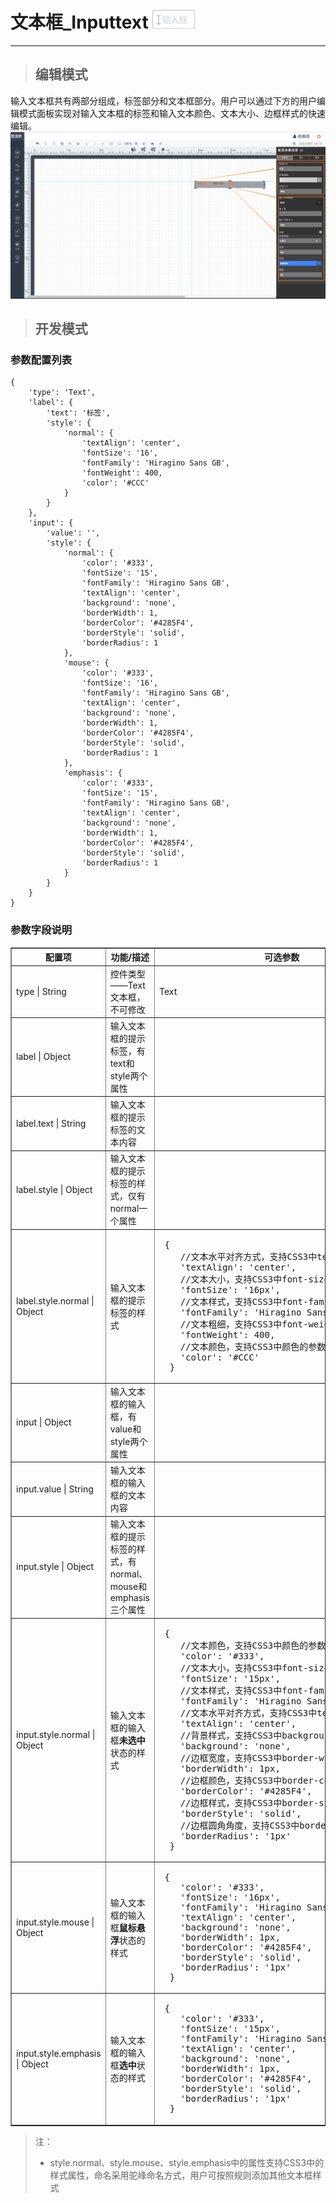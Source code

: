 # 文本框\_Inputtext ![](/assets/inputtext.png)

---

> ## 编辑模式

输入文本框共有两部分组成，标签部分和文本框部分。用户可以通过下方的用户编辑模式面板实现对输入文本框的标签和输入文本颜色、文本大小、边框样式的快速编辑。![](/assets/InputtextUser.jpg)

> ## 开发模式

### 参数配置列表

```
{
	'type': 'Text',
	'label': {
		'text': '标签',
		'style': {
			'normal': {
				'textAlign': 'center',
				'fontSize': '16',
				'fontFamily': 'Hiragino Sans GB',
				'fontWeight': 400,
				'color': '#CCC'
			}
		}
	},
	'input': {
		'value': '',
		'style': {
			'normal': {
				'color': '#333',
				'fontSize': '15',
				'fontFamily': 'Hiragino Sans GB',
				'textAlign': 'center',
				'background': 'none',
				'borderWidth': 1,
				'borderColor': '#4285F4',
				'borderStyle': 'solid',
				'borderRadius': 1
			},
			'mouse': {
				'color': '#333',
				'fontSize': '16',
				'fontFamily': 'Hiragino Sans GB',
				'textAlign': 'center',
				'background': 'none',
				'borderWidth': 1,
				'borderColor': '#4285F4',
				'borderStyle': 'solid',
				'borderRadius': 1
			},
			'emphasis': {
				'color': '#333',
				'fontSize': '15',
				'fontFamily': 'Hiragino Sans GB',
				'textAlign': 'center',
				'background': 'none',
				'borderWidth': 1,
				'borderColor': '#4285F4',
				'borderStyle': 'solid',
				'borderRadius': 1
			}
		}
	}
}
```

### 参数字段说明

<table border="1">
<tr>
	<th width="15%">配置项</th>
	<th width="30%">功能/描述</th>
	<th>可选参数</th>
</tr>
<tr>
	<td>type | String</td>
	<td>控件类型——Text文本框，不可修改</td>
	<td>Text</td>
</tr>
<tr>
	<td>label | Object</td>
	<td>输入文本框的提示标签，有text和style两个属性</td>
	<td></td>
</tr>
<tr>
	<td>label.text | String</td>
	<td>输入文本框的提示标签的文本内容</td>
	<td></td>
</tr>
<tr>
	<td>label.style | Object</td>
	<td>输入文本框的提示标签的样式，仅有normal一个属性</td>
	<td></td>
</tr>
<tr>
	<td>label.style.normal | Object</td>
	<td>输入文本框的提示标签的样式</td>
	<td><pre> {
	//文本水平对齐方式，支持CSS3中text-align的参数值
	'textAlign': 'center',
	//文本大小，支持CSS3中font-size的参数值
	'fontSize': '16px',
	//文本样式，支持CSS3中font-family的参数值
	'fontFamily': 'Hiragino Sans GB',
	//文本粗细，支持CSS3中font-weight的参数值
	'fontWeight': 400,
	//文本颜色，支持CSS3中颜色的参数值
	'color': '#CCC'
  }</pre></td>
</tr>
<tr>
	<td>input | Object</td>
	<td>输入文本框的输入框，有value和style两个属性</td>
	<td></td>
</tr>
<tr>
	<td>input.value | String</td>
	<td>输入文本框的输入框的文本内容</td>
	<td></td>
</tr>
<tr>
	<td>input.style | Object</td>
	<td>输入文本框的提示标签的样式，有normal、mouse和emphasis三个属性</td>
	<td></td>
</tr>
<tr>
	<td>input.style.normal | Object</td>
	<td>输入文本框的输入框<b>未选中</b>状态的样式</td>
	<td><pre> {
	//文本颜色，支持CSS3中颜色的参数值
	'color': '#333',
	//文本大小，支持CSS3中font-size的参数值
	'fontSize': '15px',
	//文本样式，支持CSS3中font-family的参数值
	'fontFamily': 'Hiragino Sans GB',
	//文本水平对齐方式，支持CSS3中text-align的参数值
	'textAlign': 'center',
	//背景样式，支持CSS3中background的参数值
	'background': 'none',
	//边框宽度，支持CSS3中border-width的参数值
	'borderWidth': 1px,
	//边框颜色，支持CSS3中border-color的参数值
	'borderColor': '#4285F4',
	//边框样式，支持CSS3中border-style的参数值
	'borderStyle': 'solid',
	//边框圆角角度，支持CSS3中border-radius的参数值
	'borderRadius': '1px'
  }</pre></td>
</tr>
<tr>
	<td>input.style.mouse | Object</td>
	<td>输入文本框的输入框<b>鼠标悬浮</b>状态的样式</td>
	<td><pre> {
	'color': '#333',
	'fontSize': '16px',
	'fontFamily': 'Hiragino Sans GB',
	'textAlign': 'center',
	'background': 'none',
	'borderWidth': 1px,
	'borderColor': '#4285F4',
	'borderStyle': 'solid',
	'borderRadius': '1px'
  }</pre></td>
</tr>
<tr>
	<td>input.style.emphasis | Object</td>
	<td>输入文本框的输入框<b>选中</b>状态的样式</td>
	<td><pre> {
	'color': '#333',
	'fontSize': '15px',
	'fontFamily': 'Hiragino Sans GB',
	'textAlign': 'center',
	'background': 'none',
	'borderWidth': 1px,
	'borderColor': '#4285F4',
	'borderStyle': 'solid',
	'borderRadius': '1px'
  }</pre></td>
</tr>
</table>

> 注：
>
> * style.normal、style.mouse、style.emphasis中的属性支持CSS3中的样式属性，命名采用驼峰命名方式，用户可按照规则添加其他文本框样式



